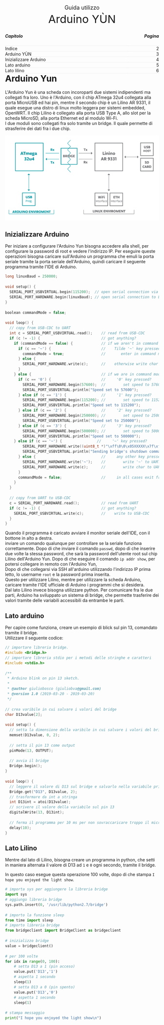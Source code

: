 <div style="font-size:36px;text-align:center">
    <br><br><br><br><br>
    <small style="font-size:18px;">Guida utilizzo</small><br>
    Arduino Y&Ugrave;N
</div>

<div class="page-break"></div>

<div class="clearfix index">
    <div class="capitle" style="width:80%;float:left;border-bottom:1px dotted #DDDDDD;"><h5>Capitolo</h5></div>
    <div class="page" style="text-align:right;width:20%;float:left;border-bottom:1px dotted #DDDDDD;"><h5>Pagina</h5></div>
    <div style="margin-top:5px;widht:100%;"> </div>
    <div class="capitle" style="width:80%;float:left;border-bottom:1px dotted #DDDDDD;">Indice</div>
    <div class="page" style="text-align:right;width:20%;float:left;border-bottom:1px dotted #DDDDDD;">2</div>
    <div class="capitle" style="width:80%;float:left;border-bottom:1px dotted #DDDDDD;">Arduino Y&Ugrave;N</div>
    <div class="page" style="text-align:right;width:20%;float:left;border-bottom:1px dotted #DDDDDD;">3</div>
    <div class="capitle" style="width:80%;float:left;border-bottom:1px dotted #DDDDDD;">Inizializzare Arduino</div>
    <div class="page" style="text-align:right;width:20%;float:left;border-bottom:1px dotted #DDDDDD;">4</div>
    <div class="capitle" style="width:80%;float:left;border-bottom:1px dotted #DDDDDD;">Lato arduino</div>
    <div class="page" style="text-align:right;width:20%;float:left;border-bottom:1px dotted #DDDDDD;">5</div>
    <div class="capitle" style="width:80%;float:left;border-bottom:1px dotted #DDDDDD;">Lato lilino</div>
    <div class="page" style="text-align:right;width:20%;float:left;border-bottom:1px dotted #DDDDDD;">6</div>

</div>

<div class="page-break"></div>

# Arduino Yun

L'Arduino Yun è una scheda con incoroparti due sistemi indipendenti ma collegati fra loro. Uno è
l'Arduino, con il chip ATmega 32u4 collegata alla porta MicroUSB ed hai pin, mentre il secondo chip
è un Lilino AR 9331, il quale esegue una distro di linux molto leggera per sistemi embedded, OpenWRT.
Il chip Lilino è collegato alla porta USB Type A, allo slot per la scheda MicroSD, alla porta
Ethernet ed al modulo Wi-Fi.  
I due moduli sono collegati fra solo tramite un bridge. Il quale permette di strasferire dei dati
fra i due chip.

![Arduino Yun Logincal Schema](../img/arduino/BridgeBlockDiag.png)

<div class="page-break"></div>

## Inizializzare Arduino

Per iniziare a configurare l'Arduino Yun bisogna accedere alla shell, per configurare la password di
root e vedere l'indirizzo IP. Per eseguire queste operazioni bisogna caricare sull'Arduino un
programma che emuli la porta seriale tramite la porta seriale dell'Arduino, quindi caricare il
seguente programma tramite l'IDE di Arduino.

```c
long linuxBaud = 250000;

void setup() {
  SERIAL_PORT_USBVIRTUAL.begin(115200);  // open serial connection via USB-Serial
  SERIAL_PORT_HARDWARE.begin(linuxBaud); // open serial connection to Linux
}

boolean commandMode = false;

void loop() {
  // copy from USB-CDC to UART
  int c = SERIAL_PORT_USBVIRTUAL.read();    // read from USB-CDC
  if (c != -1) {                            // got anything?
    if (commandMode == false) {             // if we aren't in command mode...
      if (c == '~') {                       //    Tilde '~' key pressed?
        commandMode = true;                 //       enter in command mode
      } else {
        SERIAL_PORT_HARDWARE.write(c);      //    otherwise write char to UART
      }
    } else {                                // if we are in command mode...
      if (c == '0') {                       //     '0' key pressed?
        SERIAL_PORT_HARDWARE.begin(57600);  //        set speed to 57600
        SERIAL_PORT_USBVIRTUAL.println("Speed set to 57600");
      } else if (c == '1') {                //     '1' key pressed?
        SERIAL_PORT_HARDWARE.begin(115200); //        set speed to 115200
        SERIAL_PORT_USBVIRTUAL.println("Speed set to 115200");
      } else if (c == '2') {                //     '2' key pressed?
        SERIAL_PORT_HARDWARE.begin(250000); //        set speed to 250000
        SERIAL_PORT_USBVIRTUAL.println("Speed set to 250000");
      } else if (c == '3') {                //     '3' key pressed?
        SERIAL_PORT_HARDWARE.begin(500000); //        set speed to 500000
        SERIAL_PORT_USBVIRTUAL.println("Speed set to 500000");
    } else if (c == '~') {                //     '~' key pressed?
        SERIAL_PORT_HARDWARE.write((uint8_t *)"\xff\0\0\x05XXXXX\x7f\xf9", 11); // send "bridge shutdown" command
        SERIAL_PORT_USBVIRTUAL.println("Sending bridge's shutdown command");
      } else {                              //     any other key pressed?
        SERIAL_PORT_HARDWARE.write('~');    //        write '~' to UART
        SERIAL_PORT_HARDWARE.write(c);      //        write char to UART
      }
      commandMode = false;                  //     in all cases exit from command mode
    }
  }

  // copy from UART to USB-CDC
  c = SERIAL_PORT_HARDWARE.read();          // read from UART
  if (c != -1) {                            // got anything?
    SERIAL_PORT_USBVIRTUAL.write(c);        //    write to USB-CDC
  }
}
```

Quando il programma è caricato avviare il monitor seriale dell'IDE, con il bottone in alto a destra.  
inviare un comando qualunque per controllare se la seriale funziona correttamente. Dopo di che
inviare il comando `passwd`, dopo di che inserire due volte la stessa password, che sarà la password
dell'utente root sul chip Lilino dell'Arduino Yun. Dopo di che eseguire il comando `ip addr show`,
per potersi collegare in remoto con l'Arduino Yun,  
Dopo di che collegarsi via SSH all'arduino utilizzando l'indirizzo IP prima letto, lo username `root`
e la password prima inserita.  
Questo per utilizzare Lilino, mentre per utilizzare la scheda Arduino, caricare tramite l'IDE
ufficiale di Arduino i programmi che si desidera.  
Dal lato Lilino invece bisogna utilizzare python. Per comunicare fra le due parti, Arduino ha
sviluppato un sistema di bridge, che permette trasferire dei valori tramite delle variabili
accessibili da entrambe le parti.

## Lato arduino

Per capire come funziona, creare un esempio di blick sul pin 13, comandato tramite il bridge.  
Utilizzare il seguente codice:

```c
// importare libreria bridge.
#include <Bridge.h>
// importare libreria stdio per i metodi delle stringhe e caratteri
#include <stdio.h>

/**
 * Arduino blink on pin 13 sketch.
 *
 * @author giuliobosco (giuliobva@gmail.com)
 * @version 1.0 (2019-03-20 - 2019-03-20)
 */

// crea varibile in cui salvare i valori del bridge
char D13value[2];

void setup() {
  // setta la dimensione della varibile in cui salvare i valori del bridge
  memset(D13value, 0, 2);

  // setta il pin 13 come output
  pinMode(13, OUTPUT);

  // avvia il bridge
  Bridge.begin();
}

void loop() {
  // leggere il valore di D13 sul bridge e salvarlo nella variabile prima istanzianziata
  Bridge.get("D13", D13value, 2);
  // trasformare da int a stringa
  int D13int = atoi(D13value);
  // scrivere il valore della variabile sul pin 13
  digitalWrite(13, D13int);

  // ferma il programma per 10 ms per non sovraccaricare troppo il micro controllore
  delay(10);
}

```

<div class="page-break"></div>

## Lato Lilino

Mentre dal lato di Lilino, bisogna creare un programma in python, che setti in maniera alternata il
valore di D13 ad `1` e `0` ogni secondo, tramite il bridge.

In questo caso esegue questa operazione 100 volte, dopo di che stampa
`I hope you enjoyed the light show`.

```py
# importa sys per aggiungere la libreria bridge
import sys
# aggiungo libreria bridge
sys.path.insert(0, '/usr/lib/python2.7/bridge')

# importo la funzione sleep
from time import sleep
# importo libreria bridge
from bridgeclient import BridgeClient as bridgeclient

# inizializzo bridge
value = bridgeclient()

# per 100 volte
for idx in range(0, 100):
    # setta D13 a 1 (pin acceso)
    value.put('D13','1')
    # aspetta 1 secondo
    sleep(1)
    # setta D13 a 0 (pin spento)
    value.put('D13','0')
    # aspetta 1 secondo
    sleep(1)

# stampa messaggio
print("I hope you enjoyed the light show\n")
```
